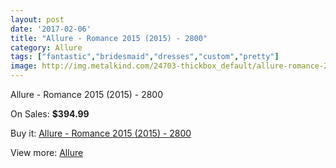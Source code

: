 ```yaml
---
layout: post
date: '2017-02-06'
title: "Allure - Romance 2015 (2015) - 2800"
category: Allure
tags: ["fantastic","bridesmaid","dresses","custom","pretty"]
image: http://img.metalkind.com/24703-thickbox_default/allure-romance-2015-2015-2800.jpg
---
```

Allure - Romance 2015 (2015) - 2800

On Sales: **$394.99**
<a href="https://www.metalkind.com/en/allure/9935-allure-romance-2015-2015-2800.html"><amp-img layout="responsive" width="600" height="600" src="//img.metalkind.com/24703-thickbox_default/allure-romance-2015-2015-2800.jpg" alt="Allure - Romance 2015 (2015) - 2800 0" /></a>
<a href="https://www.metalkind.com/en/allure/9935-allure-romance-2015-2015-2800.html"><amp-img layout="responsive" width="600" height="600" src="//img.metalkind.com/24705-thickbox_default/allure-romance-2015-2015-2800.jpg" alt="Allure - Romance 2015 (2015) - 2800 1" /></a>

Buy it: [Allure - Romance 2015 (2015) - 2800](https://www.metalkind.com/en/allure/9935-allure-romance-2015-2015-2800.html "Allure - Romance 2015 (2015) - 2800")

View more: [Allure](https://www.metalkind.com/en/10-allure "Allure")